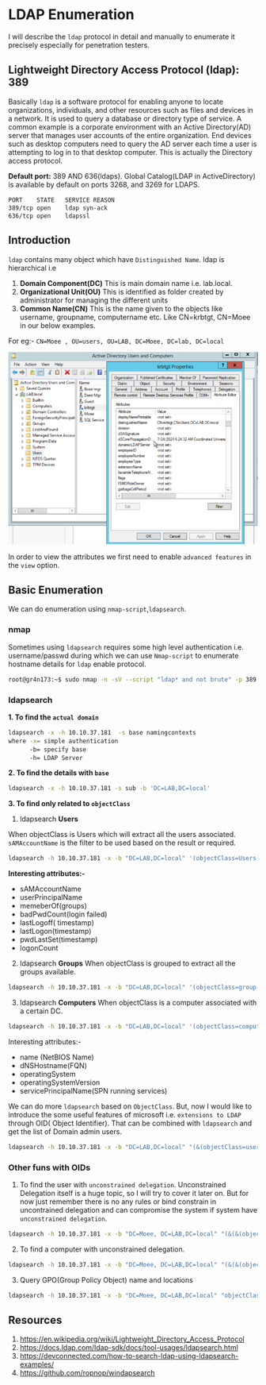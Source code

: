 # LDAP Enumeration

I will describe the `ldap` protocol in detail and manually to enumerate it precisely especially for penetration testers.
<!--more-->

## Lightweight Directory Access Protocol (ldap): 389
Basically `ldap` is a software protocol for enabling anyone to locate organizations, individuals, and other resources such as files and devices in a network. It is used to query a database or directory type of service.
A common example is a corporate environment with an Active Directory(AD) server that manages user accounts of the entire organization. End devices such as desktop computers need to query the AD server each time a user is attempting to log in to that desktop computer. 
This is actually the Directory access protocol.

**Default port:** 389 AND 636(ldaps). Global Catalog(LDAP in ActiveDirectory) is available by default on ports 3268, and 3269 for LDAPS.
```vim
PORT 	STATE 	SERVICE REASON
389/tcp open 	ldap syn-ack
636/tcp open 	ldapssl
```
## Introduction
`ldap` contains many object which have `Distinguished Name`. ldap is hierarchical i.e 
1. **Domain Component(DC)**
This is main domain name i.e. lab.local.
2. **Organizational Unit(OU)**
This is identified as folder created by administrator for managing the different units
3. **Common Name(CN)**
This is the name given to the objects like username, groupname, computername etc. Like CN=krbtgt, CN=Moee in our below examples.
	
For eg:- 
`CN=Moee , OU=users, OU=LAB, DC=Moee, DC=lab, DC=local`

![ldap attributes](public/images/ldap_attributes.png)

In order to view the attributes we first need to enable `advanced features` in the `view` option.


## Basic Enumeration
We can do enumeration using `nmap-script`,`ldapsearch`.
### nmap
Sometimes using `ldapsearch` requires some high level authentication i.e. username/passwd during which we can use `Nmap-script` to enumerate hostname details for `ldap` enable protocol.
```bash
root@gr4n173:~$ sudo nmap -n -sV --script "ldap* and not brute" -p 389 10.10.37.181 
```
### ldapsearch
**1. To find the `actual domain`**
```bash
ldapsearch -x -h 10.10.37.181  -s base namingcontexts
where -x= simple authentication
	  -b= specify base
	  -h= LDAP Server	  
```
**2. To find the details with `base`**
```bash
ldapsearch -x -h 10.10.37.181 -s sub -b 'DC=LAB,DC=local'
```
**3. To find only related to `objectClass`**
1. ldapsearch **Users**

When objectClass is Users which will extract all the users associated. `sAMAccountName` is the filter to be used based on the result or required.
```bash
ldapsearch -h 10.10.37.181 -x -b "DC=LAB,DC=local" '(objectClass=Users)' sAMAccountName
````
**Interesting attributes:-**
- sAMAccountName
- userPrincipalName
- memeberOf(groups)
- badPwdCount(login failed)
- lastLogoff( timestamp)
- lastLogon(timestamp)
- pwdLastSet(timestamp)
- logonCount

2. ldapsearch **Groups**
When objectClass is grouped to extract all the groups available.
```bash
ldapsearch -h 10.10.37.181 -x -b "DC=LAB,DC=local" '(objectClass=group)' sAMAccountName | grep sAMAccountName
```
3. ldapsearch **Computers**
When objectClass is a computer associated with a certain DC.
```bash
ldapsearch -h 10.10.37.181 -x -b "DC=LAB,DC=local" '(objectClass=computer)' sAMAccountName | grep sAMAccountName
```
Interesting attributes:-
- name (NetBIOS Name)
- dNSHostname(FQN)
- operatingSystem
- operatingSystemVersion
- servicePrincipalName(SPN running services)

We can do more `ldapsearch` based on `ObjectClass`. But, now I would like to introduce the some useful features of microsoft i.e. `extensions to LDAP` through OID( Object Identifier). That can be combined with `ldapsearch` and get the list of Domain admin users.
```bash
ldapsearch -h 10.10.37.181 -x -b "DC=LAB,DC=local" "(&(objectClass=user)(memberof:OID<1.2.840.00989498.990:=CN=Domain Admins, CN=Users, DC=Moee, DC=lab,DC=local))" sAMAccountName | grep sAMAccountName
```

### Other funs with OIDs
1. To find the user with `unconstrained delegation`. Unconstrained Delegation itself is a huge topic, so I will try to cover it later on. But for now just remember there is no any rules or bind constrain in uncontrained delegation and can compromise the system if system have `unconstrained delegation`.
```bash
ldapsearch -h 10.10.37.181 -x -b "DC=Moee, DC=LAB,DC=local" "(&(&(objectCategory=person)(objectClass=user)(userAcccountControl:<1.2.840.00989498.990>:=524288))"
```
2. To find a computer with unconstrained delegation.
```bash
ldapsearch -h 10.10.37.181 -x -b "DC=Moee, DC=LAB,DC=local" "(&(&(objectCategory=computer)(objectClass=computer)(userAcccountControl:<1.2.840.00989498.990>:=524288))"
```
3. Query GPO(Group Policy Object) name and locations
```bash
ldapsearch -h 10.10.37.181 -x -b "DC=Moee, DC=LAB,DC=local" "objectClass=groupPolicyContainer" displayName gPCFileSysPath
```


## Resources
1. https://en.wikipedia.org/wiki/Lightweight_Directory_Access_Protocol
2. https://docs.ldap.com/ldap-sdk/docs/tool-usages/ldapsearch.html
3. https://devconnected.com/how-to-search-ldap-using-ldapsearch-examples/
4. https://github.com/ropnop/windapsearch



